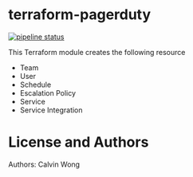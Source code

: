 # terraform-pagerduty

[![pipeline status](https://gitlab.com/cwong47/terraform-pagerduty/badges/master/pipeline.svg)](https://gitlab.com/cwong47/terraform-pagerduty/commits/master)

This Terraform module creates the following resource
- Team
- User
- Schedule
- Escalation Policy
- Service
- Service Integration

# License and Authors

Authors: Calvin Wong
